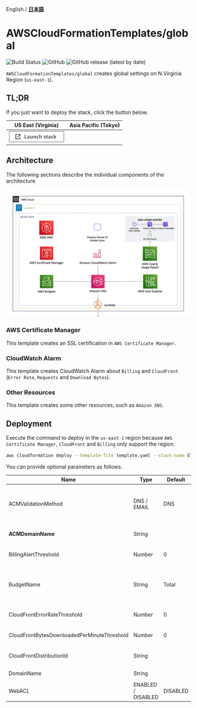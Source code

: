 English / [**日本語**](README_JP.md)

# AWSCloudFormationTemplates/global
![Build Status](https://codebuild.ap-northeast-1.amazonaws.com/badges?uuid=eyJlbmNyeXB0ZWREYXRhIjoiT1o3djE0RFpweWErRDl6SkpwTGsySVJKbWk0ajhreUlEaXAvTHh3ZzdaS2wzNVR5V1hpZkZRRVRtcFIvNncydWdad2w4TG9MRVMzVGFvMlZKY2RNYUowPSIsIml2UGFyYW1ldGVyU3BlYyI6Ik0vOGVWdGFEWTlyYVdDZUwiLCJtYXRlcmlhbFNldFNlcmlhbCI6MX0%3D&branch=master)
![GitHub](https://img.shields.io/github/license/eijikominami/aws-cloudformation-templates)
![GitHub release (latest by date)](https://img.shields.io/github/v/release/eijikominami/aws-cloudformation-templates)
 
``AWSCloudFormationTemplates/global`` creates global settings on N.Virginia Region (`us-east-1`).

## TL;DR

If you just want to deploy the stack, click the button below.

| US East (Virginia) | Asia Pacific (Tokyo) |
| --- | --- |
| [![cloudformation-launch-stack](../images/cloudformation-launch-stack.png)](https://console.aws.amazon.com/cloudformation/home?region=us-east-1#/stacks/create/review?stackName=GlobalSettings&templateURL=https://eijikominami.s3-ap-northeast-1.amazonaws.com/aws-cloudformation-templates/global/template.yaml) | | 

## Architecture

The following sections describe the individual components of the architecture.

![](../images/architecture-global.png)

### AWS Certificate Manager

This template creates an SSL certification in ``AWS Certificate Manager``.

### CloudWatch Alarm

This template creates CloudWatch Alarm about ``Billing`` and ``CloudFront`` (``Error Rate``, ``Requests`` and ``Download Bytes``).

### Other Resources

This template creates some other resources, such as ``Amazon SNS``.

## Deployment

Execute the command to deploy in the ``us-east-1`` region because ``AWS Certificate Manager``, ``CloudFront`` and ``Billing`` only support the region.

```bash
aws cloudformation deploy --template-file template.yaml --stack-name GlobalSettings --region us-east-1
```

You can provide optional parameters as follows.

| Name | Type | Default | Required | Details | 
| --- | --- | --- | --- | --- |
| ACMValidationMethod | DNS / EMAIL | DNS | ○ | The method you want to use to validate that you own or control the domain associated with a public certificate.  |
| **ACMDomainName** | String | | | If it's NOT empty, **SSL certification** is created |
| BillingAlertThreshold | Number | 0 | ○ | If it's NOT ZERO, **CloudWatch Alarm** is created |
| BudgetName | String | Total | ○ | The budget name. When ``BillingAlertThreshold`` is changed, **this value also must be changed**  |
| CloudFrontErrorRateThreshold | Number | 0 | ○ | If it's NOT ZERO, **CloudWatch Alarm** is created |
| CloudFrontBytesDownloadedPerMinuteThreshold | Number | 0 | ○ | If it's NOT ZERO, **CloudWatch Alarm** is created |
| CloudFrontDistributionId | String | | | The CloudFront Distribution Id for monitoring |
| DomainName | String | | | The name of the domain | 
| WebACL | ENABLED / DISABLED | DISABLED | ○ | If it is **DISABLED**, AWS WAF does NOT created |